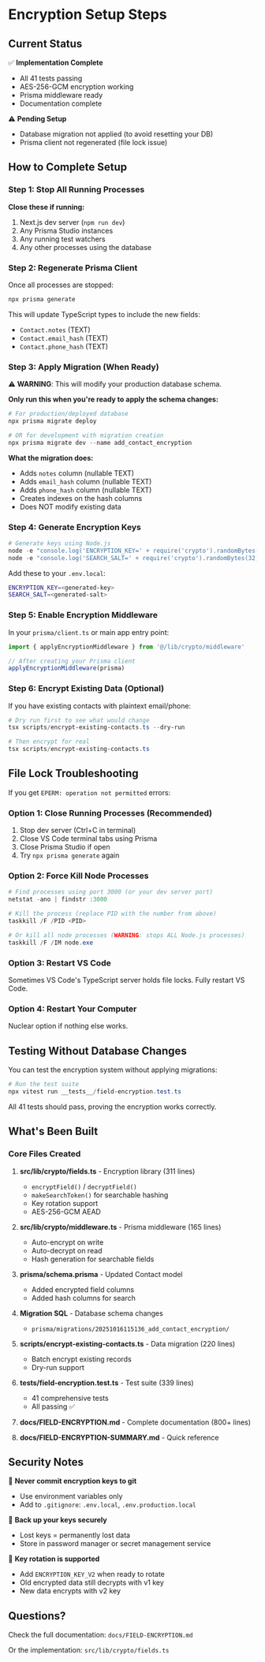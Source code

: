 # Encryption Setup Steps

## Current Status

✅ **Implementation Complete**

- All 41 tests passing
- AES-256-GCM encryption working
- Prisma middleware ready
- Documentation complete

⚠️ **Pending Setup**

- Database migration not applied (to avoid resetting your DB)
- Prisma client not regenerated (file lock issue)

## How to Complete Setup

### Step 1: Stop All Running Processes

**Close these if running:**

1. Next.js dev server (`npm run dev`)
2. Any Prisma Studio instances
3. Any running test watchers
4. Any other processes using the database

### Step 2: Regenerate Prisma Client

Once all processes are stopped:

```powershell
npx prisma generate
```

This will update TypeScript types to include the new fields:

- `Contact.notes` (TEXT)
- `Contact.email_hash` (TEXT)
- `Contact.phone_hash` (TEXT)

### Step 3: Apply Migration (When Ready)

⚠️ **WARNING**: This will modify your production database schema.

**Only run this when you're ready to apply the schema changes:**

```powershell
# For production/deployed database
npx prisma migrate deploy

# OR for development with migration creation
npx prisma migrate dev --name add_contact_encryption
```

**What the migration does:**

- Adds `notes` column (nullable TEXT)
- Adds `email_hash` column (nullable TEXT)
- Adds `phone_hash` column (nullable TEXT)
- Creates indexes on the hash columns
- Does NOT modify existing data

### Step 4: Generate Encryption Keys

```powershell
# Generate keys using Node.js
node -e "console.log('ENCRYPTION_KEY=' + require('crypto').randomBytes(32).toString('hex'))"
node -e "console.log('SEARCH_SALT=' + require('crypto').randomBytes(32).toString('hex'))"
```

Add these to your `.env.local`:

```bash
ENCRYPTION_KEY=<generated-key>
SEARCH_SALT=<generated-salt>
```

### Step 5: Enable Encryption Middleware

In your `prisma/client.ts` or main app entry point:

```typescript
import { applyEncryptionMiddleware } from '@/lib/crypto/middleware'

// After creating your Prisma client
applyEncryptionMiddleware(prisma)
```

### Step 6: Encrypt Existing Data (Optional)

If you have existing contacts with plaintext email/phone:

```powershell
# Dry run first to see what would change
tsx scripts/encrypt-existing-contacts.ts --dry-run

# Then encrypt for real
tsx scripts/encrypt-existing-contacts.ts
```

## File Lock Troubleshooting

If you get `EPERM: operation not permitted` errors:

### Option 1: Close Running Processes (Recommended)

1. Stop dev server (Ctrl+C in terminal)
2. Close VS Code terminal tabs using Prisma
3. Close Prisma Studio if open
4. Try `npx prisma generate` again

### Option 2: Force Kill Node Processes

```powershell
# Find processes using port 3000 (or your dev server port)
netstat -ano | findstr :3000

# Kill the process (replace PID with the number from above)
taskkill /F /PID <PID>

# Or kill all node processes (WARNING: stops ALL Node.js processes)
taskkill /F /IM node.exe
```

### Option 3: Restart VS Code

Sometimes VS Code's TypeScript server holds file locks. Fully restart VS Code.

### Option 4: Restart Your Computer

Nuclear option if nothing else works.

## Testing Without Database Changes

You can test the encryption system without applying migrations:

```powershell
# Run the test suite
npx vitest run __tests__/field-encryption.test.ts
```

All 41 tests should pass, proving the encryption works correctly.

## What's Been Built

### Core Files Created

1. **src/lib/crypto/fields.ts** - Encryption library (311 lines)
   - `encryptField()` / `decryptField()`
   - `makeSearchToken()` for searchable hashing
   - Key rotation support
   - AES-256-GCM AEAD

2. **src/lib/crypto/middleware.ts** - Prisma middleware (165 lines)
   - Auto-encrypt on write
   - Auto-decrypt on read
   - Hash generation for searchable fields

3. **prisma/schema.prisma** - Updated Contact model
   - Added encrypted field columns
   - Added hash columns for search

4. **Migration SQL** - Database schema changes
   - `prisma/migrations/20251016115136_add_contact_encryption/`

5. **scripts/encrypt-existing-contacts.ts** - Data migration (220 lines)
   - Batch encrypt existing records
   - Dry-run support

6. ****tests**/field-encryption.test.ts** - Test suite (339 lines)
   - 41 comprehensive tests
   - All passing ✅

7. **docs/FIELD-ENCRYPTION.md** - Complete documentation (800+ lines)
8. **docs/FIELD-ENCRYPTION-SUMMARY.md** - Quick reference

## Security Notes

🔐 **Never commit encryption keys to git**

- Use environment variables only
- Add to `.gitignore`: `.env.local`, `.env.production.local`

💾 **Back up your keys securely**

- Lost keys = permanently lost data
- Store in password manager or secret management service

🔄 **Key rotation is supported**

- Add `ENCRYPTION_KEY_V2` when ready to rotate
- Old encrypted data still decrypts with v1 key
- New data encrypts with v2 key

## Questions?

Check the full documentation: `docs/FIELD-ENCRYPTION.md`

Or the implementation: `src/lib/crypto/fields.ts`
